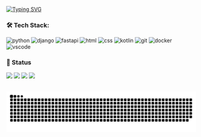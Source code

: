 [![Typing SVG](https://readme-typing-svg.herokuapp.com?font=Alan+Sans&weight=600&size=25&pause=1000&color=5BF785&background=FF2C0000&vCenter=true&width=435&lines=I'm+Taras+Shevchyk;Hi+There!+%F0%9F%91%8B)](https://git.io/typing-svg)

### 🛠 Tech Stack:

<p align="left">
  <img src="https://skillicons.dev/icons?i=python" alt="python" height="70" />
  <img src="https://skillicons.dev/icons?i=django" alt="django" height="70" />
  <img src="https://skillicons.dev/icons?i=fastapi" alt="fastapi" height="70" />
  <img src="https://skillicons.dev/icons?i=html" alt="html" height="70" />
  <img src="https://skillicons.dev/icons?i=css" alt="css" height="70" />
  <img src="https://skillicons.dev/icons?i=kotlin" alt="kotlin" height="70" />
  <img src="https://skillicons.dev/icons?i=git" alt="git" height="70" />
  <img src="https://skillicons.dev/icons?i=docker" alt="docker" height="70" />
  <img src="https://skillicons.dev/icons?i=vscode" alt="vscode" height="70" />
</p>

### 💬 Status

<p>
  <img src="https://img.shields.io/badge/currently–online-brightgreen?style=flat-square" />
  <img src="https://img.shields.io/badge/working_on-Python%20Apps-blue?style=flat-square" />
  <img src="https://img.shields.io/badge/coding-Django%2FFastAPI-green?style=flat-square" />
  <img src="https://img.shields.io/badge/listening_to-Michael%20Jackson-yellow?style=flat-square" />
</p>


<div align="center">
  <br>
  <img alt="snake eating my contributions" src="https://raw.githubusercontent.com/salesp07/salesp07/output/github-contribution-grid-snake.svg" />
  
  <br/><br/><br/>
</div>
